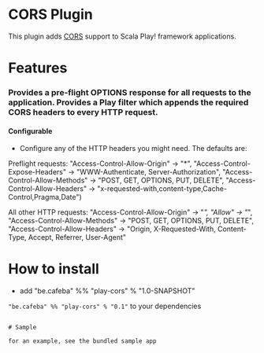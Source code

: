# CORS Plugin

This plugin adds [CORS](http://en.wikipedia.org/wiki/Cross-origin_resource_sharing) support to Scala Play! framework applications.

# Features

###  Provides a pre-flight OPTIONS response for all requests to the application. Provides a Play filter which appends the required CORS headers to every HTTP request.

#### Configurable


* Configure any of the HTTP headers you might need. The defaults are:

Preflight requests:
"Access-Control-Allow-Origin" -> "*",
"Access-Control-Expose-Headers" -> "WWW-Authenticate, Server-Authorization",
"Access-Control-Allow-Methods" -> "POST, GET, OPTIONS, PUT, DELETE",
"Access-Control-Allow-Headers" -> "x-requested-with,content-type,Cache-Control,Pragma,Date")

All other HTTP requests:
"Access-Control-Allow-Origin" -> "*",
"Allow" -> "*",
"Access-Control-Allow-Methods" -> "POST, GET, OPTIONS, PUT, DELETE",
"Access-Control-Allow-Headers" -> "Origin, X-Requested-With, Content-Type, Accept, Referrer, User-Agent"



# How to install

* add
"be.cafeba" %% "play-cors" % "1.0-SNAPSHOT"

```"be.cafeba" %% "play-cors" % "0.1"``` to your dependencies

```

# Sample

for an example, see the bundled sample app
